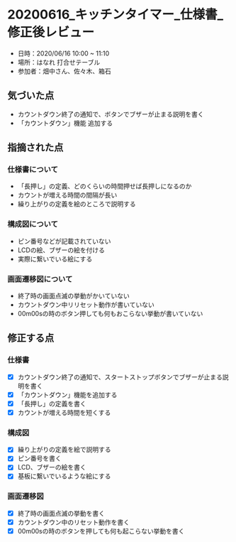 # 20200616_キッチンタイマー_仕様書_修正後レビュー

- 日時：2020/06/16 10:00 ~ 11:10
- 場所：はなれ 打合せテーブル
- 参加者：畑中さん、佐々木、箱石

## 気づいた点

- カウントダウン終了の通知で、ボタンでブザーが止まる説明を書く
- 「カウントダウン」機能 追加する

## 指摘された点

### 仕様書について

- 「長押し」の定義、どのくらいの時間押せば長押しになるのか
- カウントが増える時間の間隔が長い
- 繰り上がりの定義を絵のところで説明する

### 構成図について

- ピン番号などが記載されていない
- LCDの絵、ブザーの絵を付ける
- 実際に繋いでいる絵にする

### 画面遷移図について

- 終了時の画面点滅の挙動がかいていない
- カウントダウン中リリセット動作が書いていない
- 00m00sの時のボタン押しても何もおこらない挙動が書いていない

## 修正する点

### 仕様書

- [x] カウントダウン終了の通知で、スタートストップボタンでブザーが止まる説明を書く
- [x] 「カウントダウン」機能を追加する
- [x] 「長押し」の定義を書く
- [x] カウントが増える時間を短くする

### 構成図

- [x] 繰り上がりの定義を絵で説明する
- [x] ピン番号を書く
- [x] LCD、ブザーの絵を書く
- [x] 基板に繋いでいるような絵にする

### 画面遷移図

- [x] 終了時の画面点滅の挙動を書く
- [x] カウントダウン中のリセット動作を書く
- [x] 00m00sの時のボタンを押しても何も起こらない挙動を書く
